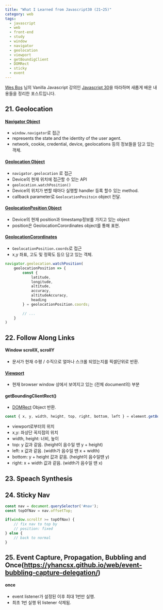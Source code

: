 ```yaml
---
title: "What I Learned from Javascript30 (21~25)"
category: web
tags:
  - javascript
  - web
  - front-end
  - study
  - window
  - navigator
  - geolocation
  - viewport
  - getBoundigClient
  - DOMRect
  - sticky
  - event
---
```



[Wes Bos](https://github.com/wesbos) 님의 Vanilla Javascript 강의인 [Javascript 30](https://javascript30.com)을 따라하며 새롭게 배운 내용들을 정리한 포스트입니다.

## 21. Geolocation

#### [Navigator Object](https://developer.mozilla.org/en-US/docs/Web/API/Navigator)
- `window.navigator`로 접근
- represents the state and the identity of the user agent.
- network, cookie, credential, device, geolocations 등의 정보들을 담고 있는 객체.

#### [Geolocation Object](https://developer.mozilla.org/en-US/docs/Web/API/Geolocation)

- `navigator.geolocation` 로 접근
- Device의 현재 위치에 접근할 수 있는 API
- `geolocation.watchPosition()`
- Device의 위치가 변할 때마다 실행할 handler 등록 할수 있는 method.
- callback parameter로 `GeolocationPositoin` object 전달.

#### [GeolocationPosition Object](https://developer.mozilla.org/en-US/docs/Web/API/GeolocationPosition)
- Device의 현재 position과 timestamp정보를 가지고 있는 object
- position은 GeolocationCorordinates object를 통해 표현.

#### [GeolocationCorordinates](https://developer.mozilla.org/en-US/docs/Web/API/GeolocationCoordinates)
- `GeolocationPosition.coords`로 접근
- x,y 좌표, 고도 및 정확도 등으 담고 있는 객체.

```javascript
navigator.geolocation.watchPosition(
    geolocationPosition => {
        const { 
            latitude,   
            longitude, 
            altitude, 
            accuracy, 
            altitudeAccuracy, 
            heading
        } = geolocationPosition.coords;
        
        // ...
    }
)
```

## 22. Follow Along Links

#### Window scrollX, scrollY

- 문서가 현재 수평 / 수직으로 얼마나 스크롤 되었는지를 픽셀단위로 반환.

#### [Viewport](https://developer.mozilla.org/en-US/docs/Glossary/Viewport)
- 현재 browser window 상에서 보여지고 있는 (전체 document의) 부분 

#### getBoundingClientRect()

- [DOMRect](https://developer.mozilla.org/en-US/docs/Web/API/DOMRect) Object 반환.
```javascript
const { x, y, width, height, top, right, bottom, left } = element.getBoundingClientRect();
```
- viewport로부터의 위치
- x,y: 좌상단 꼭지점의 위치
- width, height: 너비, 높이
- top: y 값과 같음. (height이 음수일 땐 y + height)
- left: x 값과 같음. (width가 음수일 땐 x + width)
- bottom: y + height 값과 같음. (height이 음수일땐 y) 
- right: x + width 값과 같음. (width가 음수일 땐 x) 

## 23. Speach Synthesis

## 24. Sticky Nav

```javascript
const nav = document.querySelector('#nav');
const topOfNav = nav.offsetTop;

if(window.scrollY >= topOfNav) {
    // fix nav to top by 
    // position: fixed
} else {
    // back to normal
}
```

## 25. Event Capture, Propagation, Bubbling and Once(https://yhancsx.github.io/web/event-bubbling-capture-delegation/)

#### once
- event listener가 설정된 이후 최대 1번만 실행.
- 최초 1번 실행 뒤 listener 삭제됨.